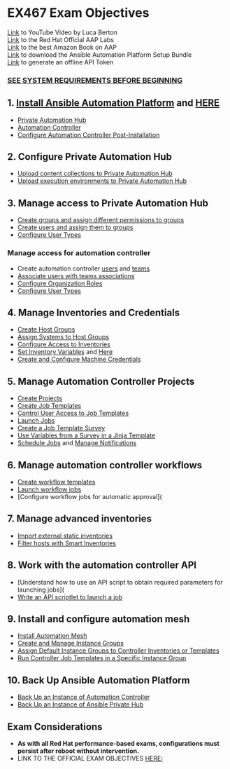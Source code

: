 # EX467 Exam Objectives
[Link](https://www.youtube.com/watch?v=N1GhMAKOMiE) to YouTube Video by Luca Berton \
[Link](https://www.redhat.com/en/interactive-labs/ansible) to the Red Hat Official AAP Labs \
[Link](https://www.amazon.com/Demystifying-Ansible-Automation-Platform-definitive-ebook/dp/B0B579GB1N/ref=tmm_kin_swatch_0?_encoding=UTF8&sr=) to the best Amazon Book on AAP \
[Link](https://access.redhat.com/downloads/content/480/ver=2.4/rhel---9/2.4/x86_64/product-software) to download the Ansible Automation Platform Setup Bundle \
[Link](https://access.redhat.com/management/api) to generate an offline API Token

### [SEE SYSTEM REQUIREMENTS BEFORE BEGINNING](https://docs.redhat.com/en/documentation/red_hat_ansible_automation_platform/2.4/html-single/red_hat_ansible_automation_platform_installation_guide/index#platform-system-requirements)
## 1. [Install Ansible Automation Platform](https://docs.redhat.com/en/documentation/red_hat_ansible_automation_platform/2.4/html/red_hat_ansible_automation_platform_installation_guide/disconnected-installation#disconnected-installation) and [HERE](https://docs.redhat.com/en/documentation/red_hat_ansible_automation_platform/2.4/html/red_hat_ansible_automation_platform_installation_guide/assembly-platform-install-scenario#ref-single-controller-hub-ext-database-inventory)
- [Private Automation Hub](https://docs.redhat.com/en/documentation/red_hat_ansible_automation_platform/2.4/html-single/red_hat_ansible_automation_platform_installation_guide/index#proc-verify-hub-installation_platform-install-scenario)
- [Automation Controller](https://docs.redhat.com/en/documentation/red_hat_ansible_automation_platform/2.4/html-single/red_hat_ansible_automation_platform_installation_guide/index#proc-verify-controller-installation_platform-install-scenario)
- [Configure Automation Controller Post-Installation](https://docs.redhat.com/en/documentation/red_hat_ansible_automation_platform/2.4/html-single/automation_controller_administration_guide/index)

## 2. Configure Private Automation Hub
- [Upload content collections to Private Automation Hub](https://docs.redhat.com/en/documentation/red_hat_ansible_automation_platform/2.4/html/managing_content_in_automation_hub/managing-collections-hub#proc-uploading-collections)
- [Upload execution environments to Private Automation Hub](https://docs.redhat.com/en/documentation/red_hat_ansible_automation_platform/2.4/html/creating_and_consuming_execution_environments/assembly-publishing-exec-env)

## 3. Manage access to Private Automation Hub
- [Create groups and assign different permissions to groups](https://docs.redhat.com/en/documentation/red_hat_ansible_automation_platform/2.4/html/getting_started_with_automation_hub/assembly-user-access#proc-create-group)
- [Create users and assign them to groups](https://docs.redhat.com/en/documentation/red_hat_ansible_automation_platform/2.4/html/getting_started_with_automation_hub/assembly-user-access#proc-create-users)
- [Configure User Types](https://docs.redhat.com/en/documentation/red_hat_ansible_automation_platform/2.4/html/getting_started_with_automation_hub/assembly-user-access#proc-create-super-users)

### Manage access for automation controller
- Create automation controller [users](https://docs.redhat.com/en/documentation/red_hat_ansible_automation_platform/2.4/html/automation_controller_user_guide/assembly-controller-users#proc-controller-creating-a-user) and [teams](https://docs.redhat.com/en/documentation/red_hat_ansible_automation_platform/2.4/html/automation_controller_user_guide/assembly-controller-teams#proc-controller-creating-a-team)
- [Associate users with teams associations](https://docs.redhat.com/en/documentation/red_hat_ansible_automation_platform/2.4/html/automation_controller_user_guide/assembly-controller-teams#adding_or_removing_a_user_to_a_team)
- [Configure Organization Roles](https://docs.redhat.com/en/documentation/red_hat_ansible_automation_platform/2.4/html/automation_controller_user_guide/assembly-controller-organizations)
- [Configure User Types](https://docs.redhat.com/en/documentation/red_hat_ansible_automation_platform/2.4/html/automation_controller_user_guide/assembly-controller-users#proc-controller-creating-a-user)

## 4. Manage Inventories and Credentials
- [Create Host Groups](https://docs.redhat.com/en/documentation/red_hat_ansible_automation_platform/2.4/html-single/getting_started_with_automation_controller/index#controller-add-groups-and-hosts)
- [Assign Systems to Host Groups](https://docs.redhat.com/en/documentation/red_hat_ansible_automation_platform/2.4/html-single/getting_started_with_automation_controller/index#controller-add-groups-and-hosts)
- [Configure Access to Inventories](https://docs.redhat.com/en/documentation/red_hat_ansible_automation_platform/2.4/html/automation_controller_user_guide/controller-inventories#proc-controller-adding-inv-permissions)
- [Set Inventory Variables](https://docs.redhat.com/en/documentation/red_hat_ansible_automation_platform/2.4/html/automation_controller_user_guide/controller-inventories#ref-controller-group-name-vars-filtering) and [Here](https://docs.redhat.com/en/documentation/red_hat_ansible_automation_platform/2.4/html/red_hat_ansible_automation_platform_installation_guide/appendix-inventory-files-vars)
- [Create and Configure Machine Credentials](https://docs.redhat.com/en/documentation/red_hat_ansible_automation_platform/2.4/html/automation_controller_user_guide/controller-credentials#controller-getting-started-create-credential)

## 5. Manage Automation Controller Projects
- [Create Projects](https://docs.redhat.com/en/documentation/red_hat_ansible_automation_platform/2.4/html/automation_controller_user_guide/controller-projects#proc-controller-adding-a-project)
- [Create Job Templates](https://docs.redhat.com/en/documentation/red_hat_ansible_automation_platform/2.4/html/automation_controller_user_guide/controller-job-templates#controller-create-job-template)
- [Control User Access to Job Templates](https://docs.redhat.com/en/documentation/red_hat_ansible_automation_platform/2.4/html-single/automation_controller_user_guide/index#controller-adding-permissions_templates)
- [Launch Jobs](https://docs.redhat.com/en/documentation/red_hat_ansible_automation_platform/2.4/html-single/automation_controller_user_guide/index#controller-launch-job-template)
- [Create a Job Template Survey](https://docs.redhat.com/en/documentation/red_hat_ansible_automation_platform/2.4/html/automation_controller_user_guide/controller-job-templates#controller-surveys-in-job-templates)
- [Use Variables from a Survey in a Jinja Template](https://docs.redhat.com/en/documentation/red_hat_ansible_automation_platform/2.4/html/automation_controller_user_guide/controller-job-templates#controller-extra-variables)
- [Schedule Jobs](https://docs.redhat.com/en/documentation/red_hat_ansible_automation_platform/2.4/html/automation_controller_user_guide/controller-job-templates#controller-scheduling-job-templates) and [Manage Notifications](https://docs.redhat.com/en/documentation/red_hat_ansible_automation_platform/2.4/html/automation_controller_user_guide/controller-notifications#controller-notifications)

## 6. Manage automation controller workflows
- [Create workflow templates](https://docs.redhat.com/en/documentation/red_hat_ansible_automation_platform/2.4/html/automation_controller_user_guide/controller-workflow-job-templates#controller-create-workflow-template)
- [Launch workflow jobs](https://docs.redhat.com/en/documentation/red_hat_ansible_automation_platform/2.4/html/automation_controller_user_guide/controller-workflow-job-templates#controller-launch-workflow-template)
- [Configure workflow jobs for automatic approval](

## 7. Manage advanced inventories
- [Import external static inventories](https://docs.redhat.com/en/documentation/red_hat_ansible_automation_platform/2.4/html/automation_controller_administration_guide/controller-tips-and-tricks#ref-controller-import-inventory-files)
- [Filter hosts with Smart Inventories](https://docs.redhat.com/en/documentation/red_hat_ansible_automation_platform/2.4/html/automation_controller_user_guide/controller-inventories#ref-controller-smart-host-filter)

## 8. Work with the automation controller API
- [Understand how to use an API script to obtain required parameters for launching jobs](
- [Write an API scriptlet to launch a job](https://docs.redhat.com/en/documentation/red_hat_ansible_automation_platform/2.4/html/automation_controller_api_overview/controller-api-auth-methods#controller-api-oauth2-token)

## 9. Install and configure automation mesh
- [Install Automation Mesh](https://docs.redhat.com/en/documentation/red_hat_ansible_automation_platform/2.4/html/red_hat_ansible_automation_platform_automation_mesh_guide_for_vm-based_installations/setting-up#install-mesh_setting-up)
- [Create and Manage Instance Groups](https://docs.redhat.com/en/documentation/red_hat_ansible_automation_platform/2.4/html/automation_controller_user_guide/controller-instance-groups#controller-create-instance-group)
- [Assign Default Instance Groups to Controller Inventories or Templates](https://docs.redhat.com/en/documentation/red_hat_ansible_automation_platform/2.4/html/automation_controller_administration_guide/controller-instance-and-container-groups#controller-control-job-run)
- [Run Controller Job Templates in a Specific Instance Group](https://docs.redhat.com/en/documentation/red_hat_ansible_automation_platform/2.4/html/automation_controller_administration_guide/controller-instance-and-container-groups#controller-control-job-run)

## 10. Back Up Ansible Automation Platform
- [Back Up an Instance of Automation Controller](https://docs.redhat.com/en/documentation/red_hat_ansible_automation_platform/2.4/html/automation_controller_administration_guide/controller-backup-and-restore#controller-backup-and-restore)
- [Back Up an Instance of Ansible Private Hub](https://docs.redhat.com/en/documentation/red_hat_ansible_automation_platform/2.4/html/automation_controller_administration_guide/controller-backup-and-restore#controller-backup-and-restore)

## Exam Considerations
- **As with all Red Hat performance-based exams, configurations must persist after reboot without intervention.**
- LINK TO THE OFFICIAL EXAM OBJECTIVES [HERE:](https://www.redhat.com/en/services/training/ex467-red-hat-certified-specialist-managing-automation-ansible-automation-platform-exam?section=objectives)



